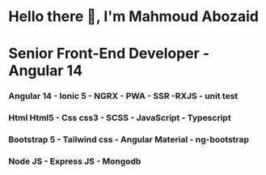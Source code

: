 <h1> Hello there 👋, I'm Mahmoud Abozaid </h1>
<h1> Senior Front-End Developer - Angular 14 </h1>
<h3> Angular 14 - Ionic 5 - NGRX - PWA - SSR -RXJS - unit test </h3>
<h3> Html Html5 - Css css3 - SCSS - JavaScript - Typescript </h3>
<h3> Bootstrap 5 - Tailwind css - Angular Material - ng-bootstrap </h3>
<h3> Node JS - Express JS - Mongodb </h3>
  
<!--
**ma7moudabozaid/ma7moudabozaid** is a ✨ _special_ ✨ repository because its `README.md` (this file) appears on your GitHub profile.

Here are some ideas to get you started:
♥ 
- 🔭 I’m currently working on ...
- 🌱 I’m currently learning ...
- 👯 I’m looking to collaborate on ...
- 🤔 I’m looking for help with ...
- 💬 Ask me about ...
- 📫 How to reach me: ...
- 😄 Pronouns: ...
- ⚡ Fun fact: ...
-->

